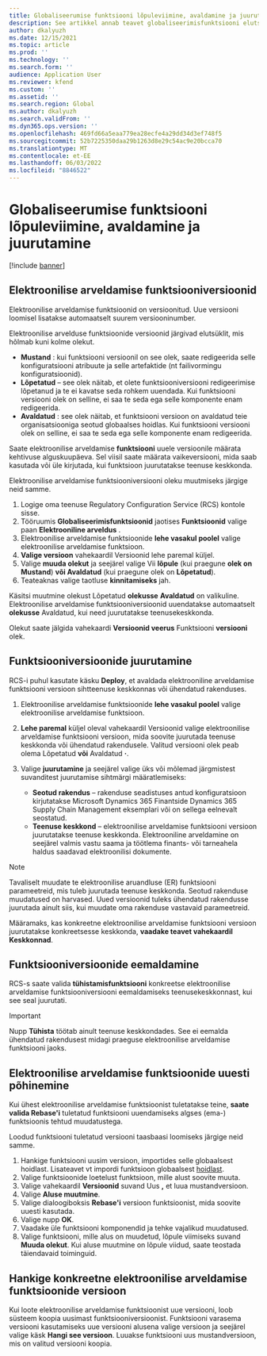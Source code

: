 ```yaml
---
title: Globaliseerumise funktsiooni lõpuleviimine, avaldamine ja juurutamine
description: See artikkel annab teavet globaliseerimisfunktsiooni elutsükli kohta.
author: dkalyuzh
ms.date: 12/15/2021
ms.topic: article
ms.prod: ''
ms.technology: ''
ms.search.form: ''
audience: Application User
ms.reviewer: kfend
ms.custom: ''
ms.assetid: ''
ms.search.region: Global
ms.author: dkalyuzh
ms.search.validFrom: ''
ms.dyn365.ops.version: ''
ms.openlocfilehash: 469fd66a5eaa779ea28ecfe4a29dd34d3ef748f5
ms.sourcegitcommit: 52b7225350daa29b1263d8e29c54ac9e20bcca70
ms.translationtype: MT
ms.contentlocale: et-EE
ms.lasthandoff: 06/03/2022
ms.locfileid: "8846522"
---
```

# <a name="complete-publish-and-deploy-a-globalization-feature"></a>Globaliseerumise funktsiooni lõpuleviimine, avaldamine ja juurutamine

[!include [banner](../includes/banner.md)]

## <a name="electronic-invoicing-feature-versions"></a>Elektroonilise arveldamise funktsiooniversioonid

Elektroonilise arveldamise funktsioonid on versioonitud. Uue versiooni loomisel lisatakse automaatselt suurem versiooninumber.

Elektroonilise arvelduse funktsioonide versioonid järgivad elutsüklit, mis hõlmab kuni kolme olekut.

- **Mustand** : kui funktsiooni versioonil on see olek, saate redigeerida selle konfiguratsiooni atribuute ja selle artefaktide (nt failivormingu konfiguratsioonid).
- **Lõpetatud** – see olek näitab, et olete funktsiooniversiooni redigeerimise lõpetanud ja te ei kavatse seda rohkem uuendada. Kui funktsiooni versiooni olek on selline, ei saa te seda ega selle komponente enam redigeerida.
- **Avaldatud** : see olek näitab, et funktsiooni versioon on avaldatud teie organisatsiooniga seotud globaalses hoidlas. Kui funktsiooni versiooni olek on selline, ei saa te seda ega selle komponente enam redigeerida.

Saate elektroonilise arveldamise **funktsiooni** uuele versioonile määrata kehtivuse alguskuupäeva. Sel viisil saate määrata vaikeversiooni, mida saab kasutada või üle kirjutada, kui funktsioon juurutatakse teenuse keskkonda.

Elektroonilise arveldamise funktsiooniversiooni oleku muutmiseks järgige neid samme.

1. Logige oma teenuse Regulatory Configuration Service (RCS) kontole sisse.
2. Tööruumis **Globaliseerimisfunktsioonid** jaotises **Funktsioonid** valige paan **Elektrooniline arveldus** .
3. Elektroonilise arveldamise funktsioonide **lehe vasakul poolel** valige elektroonilise arveldamise funktsioon.
4. **Valige versioon** vahekaardil Versioonid lehe paremal küljel.
5. Valige **muuda olekut** ja seejärel valige Vii **lõpule** (kui praegune **olek on Mustand**) **või Avaldatud** (kui praegune olek on **Lõpetatud**).
6. Teateaknas valige taotluse **kinnitamiseks** jah.

Käsitsi muutmine olekust Lõpetatud **olekusse** **Avaldatud** on valikuline. Elektroonilise arveldamise funktsiooniversioonid uuendatakse automaatselt **olekusse** Avaldatud, kui need juurutatakse teenusekeskkonda.

Olekut saate jälgida vahekaardi **Versioonid veerus** Funktsiooni **versiooni** olek.

## <a name="deploy-feature-versions"></a>Funktsiooniversioonide juurutamine

RCS-i puhul kasutate käsku **Deploy**, et avaldada elektrooniline arveldamise funktsiooni versioon sihtteenuse keskkonnas või ühendatud rakenduses.

1. Elektroonilise arveldamise funktsioonide **lehe vasakul poolel** valige elektroonilise arveldamise funktsioon.
2. **Lehe paremal** küljel oleval vahekaardil Versioonid valige elektroonilise arveldamise funktsiooni versioon, mida soovite juurutada teenuse keskkonda või ühendatud rakendusele. Valitud versiooni olek peab olema Lõpetatud **või** Avaldatud **·**.
3. Valige **juurutamine** ja seejärel valige üks või mõlemad järgmistest suvanditest juurutamise sihtmärgi määratlemiseks:

    - **Seotud rakendus** – rakenduse seadistuses antud konfiguratsioon kirjutatakse Microsoft Dynamics 365 Finantside Dynamics 365 Supply Chain Management eksemplari või on sellega eelnevalt seostatud.
    - **Teenuse keskkond** – elektroonilise arveldamise funktsiooni versioon juurutatakse teenuse keskkonda. Elektrooniline arveldamine on seejärel valmis vastu saama ja töötlema finants- või tarneahela haldus saadavad elektroonilisi dokumente.

> [!NOTE]
> Tavaliselt muudate te elektroonilise aruandluse (ER) funktsiooni parameetreid, mis tuleb juurutada teenuse keskkonda. Seotud rakenduse muudatused on harvased. Uued versioonid tuleks ühendatud rakendusse juurutada ainult siis, kui muudate oma rakenduse vastavaid parameetreid.

Määramaks, kas konkreetne elektroonilise arveldamise funktsiooni versioon juurutatakse konkreetsesse keskkonda, **vaadake teavet vahekaardil Keskkonnad**.

## <a name="remove-feature-versions"></a>Funktsiooniversioonide eemaldamine

RCS-s saate valida **tühistamisfunktsiooni** konkreetse elektroonilise arveldamise funktsiooniversiooni eemaldamiseks teenusekeskkonnast, kui see seal juurutati.

> [!IMPORTANT]
> Nupp **Tühista** töötab ainult teenuse keskkondades. See ei eemalda ühendatud rakendusest midagi praeguse elektroonilise arveldamise funktsiooni jaoks.

## <a name="rebase-electronic-invoicing-features"></a>Elektroonilise arveldamise funktsioonide uuesti põhinemine

Kui ühest elektroonilise arveldamise funktsioonist tuletatakse teine, **saate valida Rebase'i** tuletatud funktsiooni uuendamiseks algses (ema-) funktsioonis tehtud muudatustega.

Loodud funktsiooni tuletatud versiooni taasbaasi loomiseks järgige neid samme.

1. Hankige funktsiooni uusim versioon, importides selle globaalsest hoidlast. Lisateavet vt impordi funktsioon globaalsest [hoidlast](e-invoicing-import-feature-global-repository.md).
2. Valige funktsioonide loetelust funktsioon, mille alust soovite muuta.
3. Valige vahekaardil **Versioonid** suvand Uus **,** et luua mustandversioon.
4. Valige **Aluse muutmine**.
5. Valige dialoogiboksis **Rebase'i** versioon funktsioonist, mida soovite uuesti kasutada.
6. Valige nupp **OK**.
7. Vaadake üle funktsiooni komponendid ja tehke vajalikud muudatused.
8. Valige funktsiooni, mille alus on muudetud, lõpule viimiseks suvand **Muuda olekut**. Kui aluse muutmine on lõpule viidud, saate teostada täiendavaid toiminguid.

## <a name="get-a-specific-version-of-electronic-invoicing-features"></a>Hankige konkreetne elektroonilise arveldamise funktsioonide versioon

Kui loote elektroonilise arveldamise funktsioonist uue versiooni, loob süsteem koopia uusimast funktsiooniversioonist. Funktsiooni varasema versiooni kasutamiseks uue versiooni alusena valige versioon ja seejärel valige käsk **Hangi see versioon**. Luuakse funktsiooni uus mustandversioon, mis on valitud versiooni koopia.
